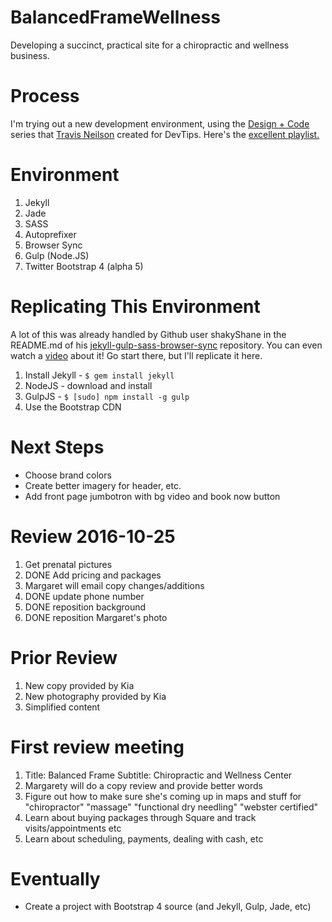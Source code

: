 # BalancedFrameWellness
Developing a succinct, practical site for a chiropractic and wellness business.

# Process
I'm trying out a new development environment, using the [Design + Code](https://github.com/travisneilson/Design-Code) series that [Travis Neilson](http://travisneilson.com/) created for DevTips. Here's the [excellent playlist.](https://www.youtube.com/playlist?list=PLqGj3iMvMa4KeBN2krBtcO3U90_7SOl-A)

# Environment
  1. Jekyll
  2. Jade
  3. SASS
  4. Autoprefixer
  5. Browser Sync
  6. Gulp (Node.JS)
  7. Twitter Bootstrap 4 (alpha 5)

# Replicating This Environment
A lot of this was already handled by Github user shakyShane in the README.md of his [jekyll-gulp-sass-browser-sync](https://github.com/shakyShane/jekyll-gulp-sass-browser-sync) repository. You can even watch a [video](quick.as/pvrslgx) about it!
Go start there, but I'll replicate it here.

  1. Install Jekyll - `$ gem install jekyll`
  2. NodeJS - download and install
  3. GulpJS - `$ [sudo] npm install -g gulp`
  4. Use the Bootstrap CDN

# Next Steps
* Choose brand colors
* Create better imagery for header, etc.
* Add front page jumbotron with bg video and book now button

# Review 2016-10-25
1. Get prenatal pictures
2. DONE Add pricing and packages
3. Margaret will email copy changes/additions
4. DONE update phone number
5. DONE reposition background
6. DONE reposition Margaret's photo

# Prior Review
1. New copy provided by Kia
2. New photography provided by Kia
3. Simplified content

# First review meeting
1. Title: Balanced Frame
   Subtitle: Chiropractic and Wellness Center
2. Margarety will do a copy review and provide better words
3. Figure out how to make sure she's coming up in maps and stuff for "chiropractor" "massage" "functional dry needling" "webster certified"
4. Learn about buying packages through Square and track visits/appointments etc
5. Learn about scheduling, payments, dealing with cash, etc

# Eventually
* Create a project with Bootstrap 4 source (and Jekyll, Gulp, Jade, etc)
